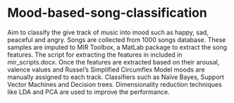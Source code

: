 # Mood-based-song-classification
Aim to classify the give track of music into mood such as happy, sad, peaceful and angry. Songs are collected from 1000 songs database. These samples are imputed to MIR Toolbox, a MatLab package to extract the song features. The script for extracting the features in included in mir_scripts.docx. Once the features are extracted based on their arousal, valence values and Russel’s Simplified Circumflex Model moods are manually assigned to each track. Classifiers such as Naïve Bayes, Support Vector Machines and Decision trees. Dimensionality reduction techniques like LDA and PCA are used to improve the performance. 

